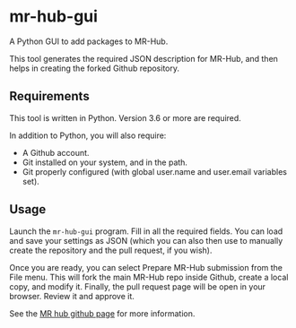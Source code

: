 # mr-hub-gui
A Python GUI to add packages to MR-Hub.

This tool generates the required JSON description for MR-Hub, and then helps in creating the forked Github repository.

## Requirements

This tool is written in Python. Version 3.6 or more are required.

In addition to Python, you will also require:
- A Github account.
- Git installed on your system, and in the path.
- Git properly configured (with global user.name and user.email variables set).

## Usage

Launch the `mr-hub-gui` program. Fill in all the required fields.
You can load and save your settings as JSON (which you can also then use to manually create the repository and the pull
request, if you wish).

Once you are ready, you can select Prepare MR-Hub submission from the File menu. This will fork the main MR-Hub repo
inside Github, create a local copy, and modify it. Finally, the pull request page will be open in your browser. 
Review it and approve it.

See the [MR hub github page](https://github.com/ISMRM/mrhub) for more information.
